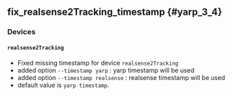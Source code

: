 fix_realsense2Tracking_timestamp {#yarp_3_4}
--------------------------

### Devices

#### `realsense2Tracking`

* Fixed missing timestamp for device `realsense2Tracking`
* added option `--timestamp yarp` : yarp timestamp will be used
* added option `--timestamp realsense` : realsense timestamp will be used
* default value is `yarp timestamp`.